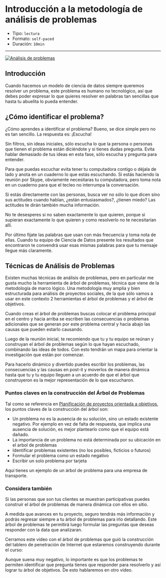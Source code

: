 # Introducción a la metodología de análisis de problemas

* Tipo: `lectura`
* Formato: `self-paced`
* Duración: `10min`

***

[![Análisis de problemas](https://embed-ssl.wistia.com/deliveries/9629feb0261791d675b02a05bbe001d8143efd7d.jpg?image_play_button_size=2x&amp;image_crop_resized=960x540&amp;image_play_button=1&amp;image_play_button_color=f7b617e0)](https://laboratoria.wistia.com/medias/3ct2htk247?wvideo=3ct2htk247)

## Introducción

Cuando hacemos un modelo de ciencia de datos siempre queremos resolver un
problema, este problema es humano no tecnológico, así que debes poder expresar
lo que quieres resolver en palabras tan sencillas que hasta tu abuelita lo pueda
entender.

## ¿Cómo identificar el problema?

¿Cómo aprendes a identificar el problema? Bueno, se dice simple pero no es tan
sencillo. La respuesta es: ¡Escucha!

Sin filtros, sin ideas iniciales, sólo escucha lo que la persona o personas que
tienen el problema están diciéndote y si tienes dudas pregunta. Evita hablar
demasiado de tus ideas en esta fase, sólo escucha y pregunta para entender.

Para que puedas escuchar evita tener tu computadora contigo o déjala de lado y
anota en un cuaderno lo que estás escuchando. Si estás haciendo la reunión por
Skype, obviamente necesitaras tu computadora, pero toma nota en un cuaderno para
que el tecleo no interrumpa la conversación.

Si estás directamente con las personas, busca ver no sólo lo que dicen sino sus
actitudes cuando hablan, ¿están entusiasmados?, ¿tienen miedo? Las actitudes te
dirán también mucha información.

No te desesperes si no saben exactamente lo que quieren, porque si supieran
exactamente lo que quieren y como resolverlo no te necesitarían allí.

Por último fijate las palabras que usan con más frecuencia y toma nota de ellas.
Cuando tu equipo de Ciencia de Datos presente los resultados que encontraron te
convendrá usar esas mismas palabras para que tu mensaje llegue más claramente.

## Técnicas de Análisis de Problemas

Existen muchas técnicas de análisis de problemas, pero en particular me gusta
mucho la herramienta de árbol de problemas, técnica que viene de la metodología
de marco lógico. Una metodología muy amplia y bien estructurada para análisis de
proyectos sociales, de la que sólo vamos a usar en este contexto 2 herramientas
el árbol de problemas y el árbol de objetivos.

Cuando creas el árbol de problemas buscas colocar el problema principal en el
centro y hacia arriba se escriben las consecuencias o problemas adicionales que
se generan por este problema central y hacia abajo las causas que pueden estarlo
causando.

Luego de la reunión inicial, te recomiendo que tu y tu equipo se reúnan y
construyan el árbol de problemas según lo que hayan escuchado, combinando las
ideas de todos. Con esto tendrán un mapa para orientar la investigación que
están por comenzar.

Para hacerlo dinámico y divertido puedes escribir los problemas, las
consecuencias y las causas en post-it y moverlos de manera dinámica hasta que tu
y tu equipo lleguen a un acuerdo de que el árbol que construyeron es la mejor
representación de lo que escucharon.

### Puntos claves en la construcción del Árbol de Problemas

Tal como se referencia en [Planificación de proyectos orientada a objetivos](http://www.jjponline.com/marcologico/problema.html),
los puntos claves de la construcción del árbol son:

* Un problema no es la ausencia de su solución, sino un estado existente
  negativo. Por ejemplo en vez de falta de respuesta, que implica una ausencia
  de solución, es mejor plantearlo como que el equipo está dañado.
* La importancia de un problema no está determinada por su ubicación en el arbol
  de problemas
* Identificar problemas existentes (no los posibles, ficticios o futuros)
* Formular el problema como un estado negativo
* Escribir un solo problema por tarjeta

Aquí tienes un ejemplo de un árbol de problema para una empresa de transporte.

### Considera también

Si las personas que son tus clientes se muestran participativas puedes construir
el árbol de problemas de manera dinámica con ellos en sitio.

A medida que avances en tu proyecto, seguro tendrás más información y podrás
regresar siempre a tu árbol de problemas para irlo detallando. Este árbol de
problemas te permitirá luego formular las preguntas que deseas responder con la
data que analizaran.

Cerramos este video con el árbol de problemas que guió la construcción del
tablero de penetración de Internet que estaremos construyendo durante el curso:

Aunque suena muy negativo, lo importante es que los problemas te permiten
identificar que pregunta tienes que responder para resolverlo y así lograr tu
árbol de objetivos. De esto hablaremos en otro video.
